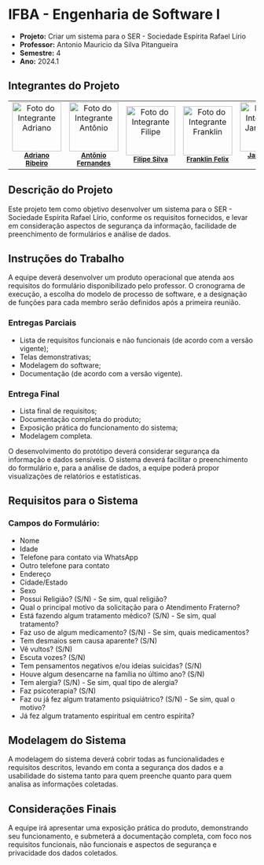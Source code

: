 # IFBA - Engenharia de Software I

- **Projeto:** Criar um sistema para o SER - Sociedade Espírita Rafael Lírio
- **Professor:** Antonio Mauricio da Silva Pitangueira
- **Semestre:** 4
- **Ano:** 2024.1

## Integrantes do Projeto

<table>
  <tr>
    <td align="center">
      <img src="https://avatars.githubusercontent.com/u/115894997?v=4" width="100px;" alt="Foto do Integrante Adriano"/><br />
      <sub><b><a href="https://github.com/adrianovictorn">Adriano Ribeiro</a></b></sub>
    </td>
    <td align="center">
      <img src="https://avatars.githubusercontent.com/u/122604522?v=4" width="100px;" alt="Foto do Integrante Antônio"/><br />
      <sub><b><a href="https://github.com/AntonioSFernandes">Antônio Fernandes</a></b></sub>
    </td>
    <td align="center">
      <img src="https://avatars.githubusercontent.com/u/47748436?v=4" width="100px;" alt="Foto do Integrante Filipe"/><br />
      <sub><b><a href="https://github.com/KerusMighos">Filipe Silva</a></b></sub>
    </td>
    <td align="center">
      <img src="https://avatars.githubusercontent.com/u/129909472?v=4" width="100px;" alt="Foto do Integrante Franklin"/><br />
      <sub><b><a href="https://github.com/FranklinFelixADS">Franklin Felix</a></b></sub>
    </td>
    <td align="center">
      <img src="https://avatars.githubusercontent.com/u/80362674?v=4" width="100px;" alt="Foto do Integrante Janderson"/><br />
      <sub><b><a href="https://github.com/JandersonMota">Janderson Mota</a></b></sub>
    </td>
    <td align="center">
      <img src="https://avatars.githubusercontent.com/u/50783223?v=4" width="100px;" alt="Foto do Integrante Pedro Ipolito"/><br />
      <sub><b><a href="https://github.com/nectaroads">Pedro Ipolito</a></b></sub>
    </td>
  </tr>
</table>

## Descrição do Projeto

Este projeto tem como objetivo desenvolver um sistema para o SER - Sociedade Espírita Rafael Lírio, conforme os requisitos fornecidos, e levar em consideração aspectos de segurança da informação, facilidade de preenchimento de formulários e análise de dados.

## Instruções do Trabalho

A equipe deverá desenvolver um produto operacional que atenda aos requisitos do formulário disponibilizado pelo professor. O cronograma de execução, a escolha do modelo de processo de software, e a designação de funções para cada membro serão definidos após a primeira reunião.

### Entregas Parciais
- Lista de requisitos funcionais e não funcionais (de acordo com a versão vigente);
- Telas demonstrativas;
- Modelagem do software;
- Documentação (de acordo com a versão vigente).

### Entrega Final
- Lista final de requisitos;
- Documentação completa do produto;
- Exposição prática do funcionamento do sistema;
- Modelagem completa.

O desenvolvimento do protótipo deverá considerar segurança da informação e dados sensíveis. O sistema deverá facilitar o preenchimento do formulário e, para a análise de dados, a equipe poderá propor visualizações de relatórios e estatísticas.

## Requisitos para o Sistema

### Campos do Formulário:
- Nome
- Idade
- Telefone para contato via WhatsApp
- Outro telefone para contato
- Endereço
- Cidade/Estado
- Sexo
- Possui Religião? (S/N) - Se sim, qual religião?
- Qual o principal motivo da solicitação para o Atendimento Fraterno?
- Está fazendo algum tratamento médico? (S/N) - Se sim, qual tratamento?
- Faz uso de algum medicamento? (S/N) - Se sim, quais medicamentos?
- Tem desmaios sem causa aparente? (S/N)
- Vê vultos? (S/N)
- Escuta vozes? (S/N)
- Tem pensamentos negativos e/ou ideias suicidas? (S/N)
- Houve algum desencarne na família no último ano? (S/N)
- Tem alergia? (S/N) - Se sim, qual tipo de alergia?
- Faz psicoterapia? (S/N)
- Faz ou já fez algum tratamento psiquiátrico? (S/N) - Se sim, qual o motivo?
- Já fez algum tratamento espiritual em centro espírita?

## Modelagem do Sistema

A modelagem do sistema deverá cobrir todas as funcionalidades e requisitos descritos, levando em conta a segurança dos dados e a usabilidade do sistema tanto para quem preenche quanto para quem analisa as informações coletadas.

## Considerações Finais

A equipe irá apresentar uma exposição prática do produto, demonstrando seu funcionamento, e submeterá a documentação completa, com foco nos requisitos funcionais, não funcionais e aspectos de segurança e privacidade dos dados coletados.

